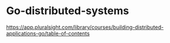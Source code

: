 # Go-distributed-systems

https://app.pluralsight.com/library/courses/building-distributed-applications-go/table-of-contents
